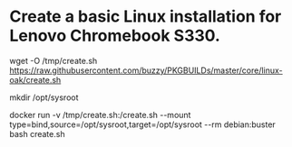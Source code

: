 # Create a basic Linux installation for Lenovo Chromebook S330.

wget -O /tmp/create.sh https://raw.githubusercontent.com/buzzy/PKGBUILDs/master/core/linux-oak/create.sh

mkdir /opt/sysroot

docker run -v /tmp/create.sh:/create.sh --mount type=bind,source=/opt/sysroot,target=/opt/sysroot --rm debian:buster bash create.sh
